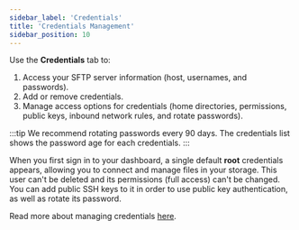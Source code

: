 ```yaml
---
sidebar_label: 'Credentials'
title: 'Credentials Management'
sidebar_position: 10
---
```

Use the **Credentials** tab to:

1. Access your SFTP server information (host, usernames, and passwords). 
2. Add or remove credentials.
3. Manage access options for credentials (home directories, permissions, public keys, inbound network rules, and rotate passwords).

:::tip
We recommend rotating passwords every 90 days. The credentials list shows the password age for each credentials.
:::

When you first sign in to your dashboard, a single default **root** credentials appears, allowing you to connect and manage files in your storage. This user can't be deleted and its permissions (full access) can't be changed. You can add public SSH keys to it in order to use public key authentication, as well as rotate its password. 

Read more about managing credentials [here](creating-and-modifying-users.md).

